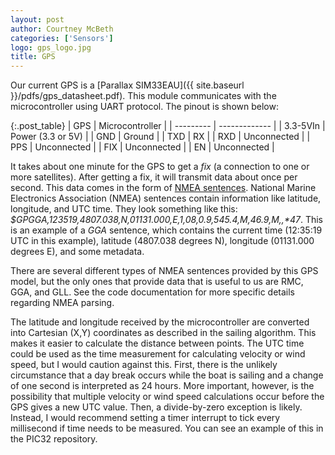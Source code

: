 ```yaml
---
layout: post
author: Courtney McBeth
categories: ['Sensors']
logo: gps_logo.jpg
title: GPS
---
```


Our current GPS is a [Parallax SIM33EAU]({{ site.baseurl }}/pdfs/gps_datasheet.pdf). This module communicates with the microcontroller using UART protocol. The pinout is shown below:

{:.post_table}
| GPS      | Microcontroller   |
| --------- | ------------- |
| 3.3-5VIn       | Power (3.3 or 5V)        |
| GND    | Ground |
| TXD     | RX |
| RXD     | Unconnected |
| PPS | Unconnected |
| FIX | Unconnected |
| EN | Unconnected |

It takes about one minute for the GPS to get a _fix_ (a connection to one or more satellites). After getting a fix, it will transmit data about once per second. This data comes in the form of [NMEA sentences](https://www.gpsinformation.org/dale/nmea.htm). National Marine Electronics Association (NMEA) sentences contain information like latitude, longitude, and UTC time. They look something like this: _$GPGGA,123519,4807.038,N,01131.000,E,1,08,0.9,545.4,M,46.9,M,,*47_. This is an example of a _GGA_ sentence, which contains the current time (12:35:19 UTC in this example), latitude (4807.038 degrees N), longitude (01131.000 degrees E), and some metadata.

There are several different types of NMEA sentences provided by this GPS model, but the only ones that provide data that is useful to us are RMC, GGA, and GLL. See the code documentation for more specific details regarding NMEA parsing.

The latitude and longitude received by the microcontroller are converted into Cartesian (X,Y) coordinates as described in the sailing algorithm. This makes it easier to calculate the distance between points. The UTC time could be used as the time measurement for calculating velocity or wind speed, but I would caution against this. First, there is the unlikely circumstance that a day break occurs while the boat is sailing and a change of one second is interpreted as 24 hours. More important, however, is the possibility that multiple velocity or wind speed calculations occur before the GPS gives a new UTC value. Then, a divide-by-zero exception is likely. Instead, I would recommend setting a timer interrupt to tick every millisecond if time needs to be measured. You can see an example of this in the PIC32 repository.